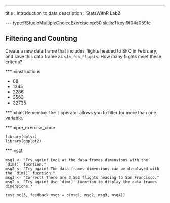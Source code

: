 ---
title       : Introduction to data
description : StatsWithR Lab2

--- type:RStudioMultipleChoiceExercise xp:50 skills:1 key:9f04a059fc
## Filtering and Counting

Create a new data frame that includes flights headed to SFO in February, and save 
this data frame as `sfo_feb_flights`. How many flights meet these criteria? 

*** =instructions
- 68 
- 1345
- 2286
- 3563
- 32735

*** =hint
Remember the `|` operator allows you to filter for more than one variable. 

*** =pre_exercise_code
```{r,eval=FALSE}
library(dplyr)
library(ggplot2)

```

*** =sct
```{r,eval=FALSE}
msg1 <- "Try again! Look at the data frames dimensions with the `dim()` fucntion."
msg2 <- "Try again! The data frames dimensions can be displayed with the `dim()` fucntion." 
msg3 <- "Correct! There are 3,563 flights heading to San Francisco." 
msg2 <- "Try again! Use `dim()` fucntion to display the data frames dimensions."

test_mc(3, feedback_msgs = c(msg1, msg2, msg3, msg4))
```

